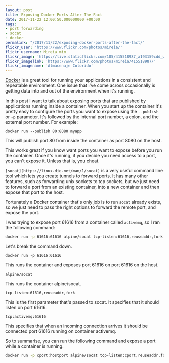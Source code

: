 ```yaml
---
layout: post
title: Exposing Docker Ports After The Fact
date: 2017-11-22 12:00:50.000000000 +00:00
tags:
- port forwarding
- socat
- docker
permalink: "/2017/11/22/exposing-docker-ports-after-the-fact/"
flickr_user: 'https://www.flickr.com/photos/mireia/'
flickr_username: Mireia mim
flickr_image: 'https://live.staticflickr.com/185/415518987_a193159cdd_w.jpg'
flickr_imagelink: 'https://www.flickr.com/photos/mireia/415518987/'
flickr_imagename: 'Almacenaje Colorido'
---
```

[Docker](http://www.docker.com) is a great tool for running your applications in a consistent and
repeatable environment. One issue that I've come across occasionally is getting data into and out of the
environment when it's running.

In this post I want to talk about exposing ports that are published by applications running inside a
container. When you start up the container it's pretty easy to configure the ports you want to expose using
the `--publish` or `-p` parameter. It's followed by the internal port number, a colon, and the
external port number. For example:

`docker run --publish 80:8080 myapp`

This will publish port 80 from inside the container as port 8080 on the host.

This works great if you know want ports you want to expose before you run the container. Once it's running,
if you decide you need access to a port, you can't expose it. Unless that is, you cheat.

`[socat](https://linux.die.net/man/1/socat)` is a very useful command line tool which lets
you create tunnels to forward ports. It has many other features, such as forwarding unix sockets to tcp
sockets, but we just need to forward a port from an existing container, into a new container and then expose
that port to the host.

Fortunately a Docker container that's only job is to run `socat` already exists, so we just need to
pass the right options to forward the remote port, and expose the port.

I was trying to expose port 61616 from a container called `activemq`, so I ran the following command:

```bash
docker run -p 61616:61616 alpine/socat tcp-listen:61616,reuseaddr,fork tcp:activemq:61616
```

Let's break the command down.

`docker run -p 61616:61616`

This runs the container and exposes port 61616 on port 61616 on the host.

`alpine/socat`

This runs the container alpine/socat.

`tcp-listen:61616,reuseaddr,fork`

This is the first parameter that's passed to socat. It specifies that it should listen on port 61616.

`tcp:activemq:61616`

This specifies that when an incoming connection arrives it should be connected port 61616 running on container activemq.

So to summarise, you can run the following command and expose a port while a container is running.

```bash
docker run -p cport:hostport alpine/socat tcp-listen:cport,reuseaddr,fork tcp:remotehost:remoteport
```
